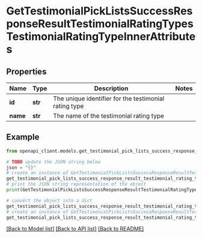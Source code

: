 # GetTestimonialPickListsSuccessResponseResultTestimonialRatingTypesTestimonialRatingTypeInnerAttributes


## Properties

Name | Type | Description | Notes
------------ | ------------- | ------------- | -------------
**id** | **str** | The unique identifier for the testimonial rating type | 
**name** | **str** | The name of the testimonial rating type | 

## Example

```python
from openapi_client.models.get_testimonial_pick_lists_success_response_result_testimonial_rating_types_testimonial_rating_type_inner_attributes import GetTestimonialPickListsSuccessResponseResultTestimonialRatingTypesTestimonialRatingTypeInnerAttributes

# TODO update the JSON string below
json = "{}"
# create an instance of GetTestimonialPickListsSuccessResponseResultTestimonialRatingTypesTestimonialRatingTypeInnerAttributes from a JSON string
get_testimonial_pick_lists_success_response_result_testimonial_rating_types_testimonial_rating_type_inner_attributes_instance = GetTestimonialPickListsSuccessResponseResultTestimonialRatingTypesTestimonialRatingTypeInnerAttributes.from_json(json)
# print the JSON string representation of the object
print(GetTestimonialPickListsSuccessResponseResultTestimonialRatingTypesTestimonialRatingTypeInnerAttributes.to_json())

# convert the object into a dict
get_testimonial_pick_lists_success_response_result_testimonial_rating_types_testimonial_rating_type_inner_attributes_dict = get_testimonial_pick_lists_success_response_result_testimonial_rating_types_testimonial_rating_type_inner_attributes_instance.to_dict()
# create an instance of GetTestimonialPickListsSuccessResponseResultTestimonialRatingTypesTestimonialRatingTypeInnerAttributes from a dict
get_testimonial_pick_lists_success_response_result_testimonial_rating_types_testimonial_rating_type_inner_attributes_from_dict = GetTestimonialPickListsSuccessResponseResultTestimonialRatingTypesTestimonialRatingTypeInnerAttributes.from_dict(get_testimonial_pick_lists_success_response_result_testimonial_rating_types_testimonial_rating_type_inner_attributes_dict)
```
[[Back to Model list]](../README.md#documentation-for-models) [[Back to API list]](../README.md#documentation-for-api-endpoints) [[Back to README]](../README.md)


